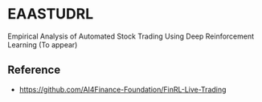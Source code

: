 # EAASTUDRL
Empirical Analysis of Automated Stock Trading Using Deep Reinforcement Learning (To appear)
## Reference
- https://github.com/AI4Finance-Foundation/FinRL-Live-Trading
